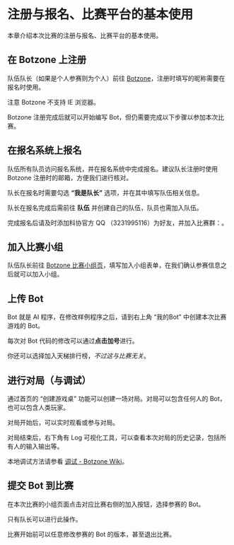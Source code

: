 # 注册与报名、比赛平台的基本使用

本章介绍本次比赛的注册与报名、比赛平台的基本使用。

## 在 Botzone 上注册

队伍队长（如果是个人参赛则为个人）前往 [Botzone](https://www.botzone.org.cn)，注册时填写的昵称需要在报名时使用。

注意 Botzone 不支持 IE 浏览器。

Botzone 注册完成后就可以开始编写 Bot，但仍需要完成以下步骤以参加本次比赛。

## 在报名系统上报名

队伍所有队员访问报名系统，并在报名系统中完成报名。建议队长注册时使用 Botzone 注册时的邮箱，方便我们进行核对。

队长在报名时需要勾选 **“我是队长”** 选项，并在其中填写队伍相关信息。

队长在报名完成后需前往 **队伍** 并创建自己的队伍，队员也需加入队伍。

完成报名后请及时添加科协官方 QQ （3231995116）为好友，并加入比赛群：。

## 加入比赛小组

队伍队长前往 [Botzone 比赛小组页](https://www.botzone.org.cn/group/5cc64d7275e55951524c4105)，填写加入小组表单，在我们确认参赛信息之后就可以加入小组。

## 上传 Bot

Bot 就是 AI 程序，在修改样例程序之后，请到右上角 “我的Bot” 中创建本次比赛游戏的 Bot。

每次对 Bot 代码的修改可以通过**点击加号**进行。

你还可以选择加入天梯排行榜，*不过这与比赛无关*。

## 进行对局（与调试）

通过首页的 “创建游戏桌” 功能可以创建一场对局。对局可以包含任何人的 Bot，也可以包含人类玩家。

对局开始后，可以实时观看或参与对局。

对局结束后，右下角有 Log 可视化工具，可以查看本次对局的历史记录，包括所有人的输入输出等。

本地调试方法请参看 [调试 - Botzone Wiki](http://wiki.botzone.org.cn/index.php?title=%E8%B0%83%E8%AF%95)。

## 提交 Bot 到比赛

在本次比赛的小组页面点击对应比赛右侧的加入按钮，选择参赛的 Bot。

只有队长可以进行此操作。

比赛开始前可以任意修改参赛的 Bot 的版本，甚至退出比赛。